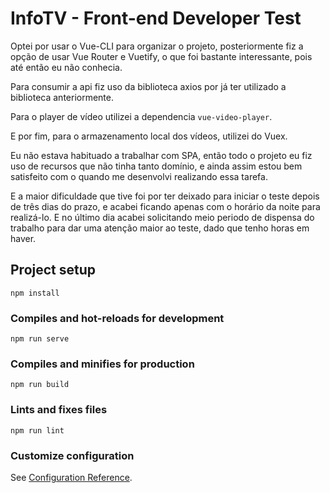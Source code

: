 # InfoTV - Front-end Developer Test
Optei por usar o Vue-CLI para organizar o projeto, posteriormente fiz a opção de usar Vue Router e Vuetify, o que foi bastante interessante, pois até então eu não conhecia.

Para consumir a api fiz uso da biblioteca axios por já ter utilizado a biblioteca anteriormente.

Para o player de vídeo utilizei a dependencia `vue-video-player`. 

E por fim, para o armazenamento local dos vídeos, utilizei do Vuex.

Eu não estava habituado a trabalhar com SPA, então todo o projeto eu fiz uso de recursos que não tinha tanto domínio, e ainda assim estou bem satisfeito com o quando me desenvolvi realizando essa tarefa.

E a maior dificuldade que tive foi por ter deixado para iniciar o teste depois de três dias do prazo, e acabei ficando apenas com o horário da noite para realizá-lo. E no último dia acabei solicitando meio periodo de dispensa do trabalho para dar uma atenção maior ao teste, dado que tenho horas em haver.

## Project setup
```
npm install
```

### Compiles and hot-reloads for development
```
npm run serve
```

### Compiles and minifies for production
```
npm run build
```

### Lints and fixes files
```
npm run lint
```

### Customize configuration
See [Configuration Reference](https://cli.vuejs.org/config/).
